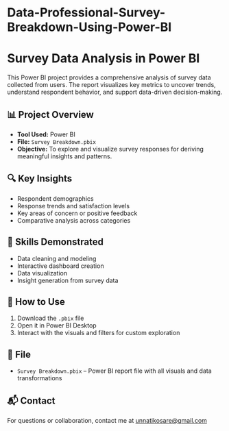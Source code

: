 # Data-Professional-Survey-Breakdown-Using-Power-BI
# Survey Data Analysis in Power BI

This Power BI project provides a comprehensive analysis of survey data collected from users. The report visualizes key metrics to uncover trends, understand respondent behavior, and support data-driven decision-making.

## 📊 Project Overview

- **Tool Used:** Power BI
- **File:** `Survey Breakdown.pbix`
- **Objective:** To explore and visualize survey responses for deriving meaningful insights and patterns.

## 🔍 Key Insights

- Respondent demographics
- Response trends and satisfaction levels
- Key areas of concern or positive feedback
- Comparative analysis across categories

## 🧰 Skills Demonstrated

- Data cleaning and modeling
- Interactive dashboard creation
- Data visualization
- Insight generation from survey data

## 🚀 How to Use

1. Download the `.pbix` file
2. Open it in Power BI Desktop
3. Interact with the visuals and filters for custom exploration

## 📁 File

- `Survey Breakdown.pbix` – Power BI report file with all visuals and data transformations

## 📬 Contact

For questions or collaboration, contact me at unnatikosare@gmail.com
